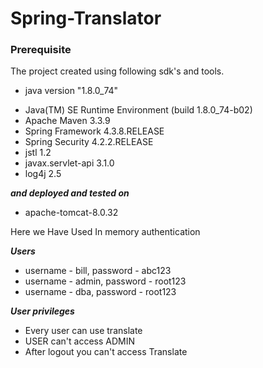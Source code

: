 # Spring-Translator

### Prerequisite
The project created using following sdk's and tools.
  * java version "1.8.0_74"
  - Java(TM) SE Runtime Environment (build 1.8.0_74-b02)
  - Apache Maven 3.3.9
  - Spring Framework 4.3.8.RELEASE
  - Spring Security 4.2.2.RELEASE
  - jstl 1.2
  - javax.servlet-api 3.1.0
  - log4j 2.5
  
**_and deployed and tested on_**
  - apache-tomcat-8.0.32 
       
Here we Have Used In memory authentication 

**_Users_**
  - username - bill, password - abc123
  - username - admin, password - root123
  - username - dba, password - root123
  
**_User privileges_**
  - Every user can use translate
  - USER can't access ADMIN
  - After logout you can't access Translate 
  